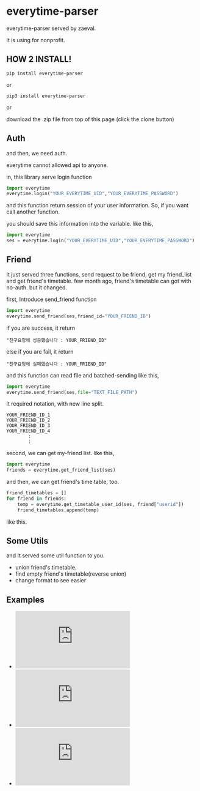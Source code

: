 # everytime-parser
everytime-parser served by zaeval.

It is using for nonprofit.

## HOW 2 INSTALL!
```
pip install everytime-parser
```
or
```
pip3 install everytime-parser
```
or

download the .zip file from top of this page (click the clone button)

## Auth

and then, we need auth.

everytime cannot allowed api to anyone.

in, this library serve login function

```python
import everytime
everytime.login("YOUR_EVERYTIME_UID","YOUR_EVERYTIME_PASSWORD")
```

and this function return session of your user information. So, if you want call another function.

you should save this information into the variable. like this,

```python
import everytime
ses = everytime.login("YOUR_EVERYTIME_UID","YOUR_EVERYTIME_PASSWORD")
```

## Friend

It just served three functions, send request to be friend, get my friend_list 
and get friend's timetable. few month ago, friend's timetable can got with no-auth. but it changed.

first, Introduce send_friend function

```python
import everytime
everytime.send_friend(ses,friend_id="YOUR_FRIEND_ID")
```

if you are success, it return
```
"친구요청에 성공했습니다 : YOUR_FRIEND_ID" 
```

else if you are fail, it return
```
"친구요청에 실패했습니다 : YOUR_FRIEND_ID" 
```

and this function can read file and batched-sending like this,
```python
import everytime
everytime.send_friend(ses,file="TEXT_FILE_PATH")
```

It required notation, with new line split.
```
YOUR_FRIEND_ID_1
YOUR_FRIEND_ID_2
YOUR_FRIEND_ID_3
YOUR_FRIEND_ID_4
        :
        :
```

second, we can get my-friend list. like this,
```python
import everytime
friends = everytime.get_friend_list(ses)
```

and then, we can get friend's time table, too.
```python
friend_timetables = []
for friend in friends:
    temp = everytime.get_timetable_user_id(ses, friend["userid"])
    friend_timetables.append(temp)
```
like this.

## Some Utils

and It served some util function to you.

 - union friend's timetable.
 - find empty friend's timetable(reverse union)
 - change format to see easier
 
## Examples

 - ![auth.py](https://github.com/zaeval/everytime-parser/blob/master/everytime-parser/examples/auth.py)
 - ![get_friend_list.py](https://github.com/zaeval/everytime-parser/blob/master/everytime-parser/examples/get_friend_list.py)
 - ![send_friend.py](https://github.com/zaeval/everytime-parser/blob/master/everytime-parser/examples/send_friend.py)

